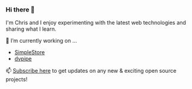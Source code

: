 ### Hi there 👋


I'm Chris and I enjoy experimenting with the latest web technologies and sharing what I learn. 

🔭 I’m currently working on ...
- [SimpleStore](https://github.com/chrisdiana/simplestore)
- [dvpipe](https://github.com/chrisdiana/dvpipe)

📫 [Subscribe here](http://eepurl.com/gntUvf) to get updates on any new & exciting open source projects!

<!--
- 🔭 I’m currently working on ...
- 🌱 I’m currently learning ...
- 👯 I’m looking to collaborate on ...
- 🤔 I’m looking for help with ...
- 💬 Ask me about ...
- 📫 How to reach me: ...
- 😄 Pronouns: ...
- ⚡ Fun fact: ...
Find me:
-->
